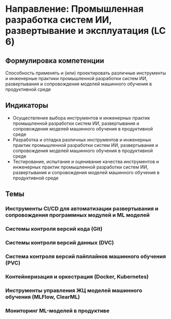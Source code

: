 # Направление: Промышленная разработка систем ИИ, развертывание и эксплуатация (LC 6)
## Формулировка компетенции
Способность применять и (или) проектировать различные инструменты и инженерные практики промышленной разработки систем ИИ, развертывания и сопровождения моделей машинного обучения в продуктивной среде
## Индикаторы
* Осуществление выбора инструментов и инженерных практик промышленной разработки систем ИИ, развертывания и сопровождения моделей машинного обучения в продуктивной среде
* Разработка и отладка различных инструментов и инженерных практик промышленной разработки систем ИИ, развертывания и сопровождения моделей машинного обучения в продуктивной среде
* Тестирование, испытание и оценивание качества инструментов и инженерных практик промышленной разработки систем ИИ, развертывания и сопровождения моделей машинного обучения в продуктивной среде
## Темы
### Инструменты CI/CD для автоматизации развертывания и сопровождения программных модулей и ML моделей
### Системы контроля версий кода (Git)
### Системы контроля версий данных (DVC)
### Система контроля версий пайплайнов машинного обучения (PVC)
### Контейнеризация и оркестрация (Docker, Kubernetes)
### Инструменты управления ЖЦ моделей машинного обучения (MLFlow, ClearML)
### Мониторинг ML-моделей в продуктиве

